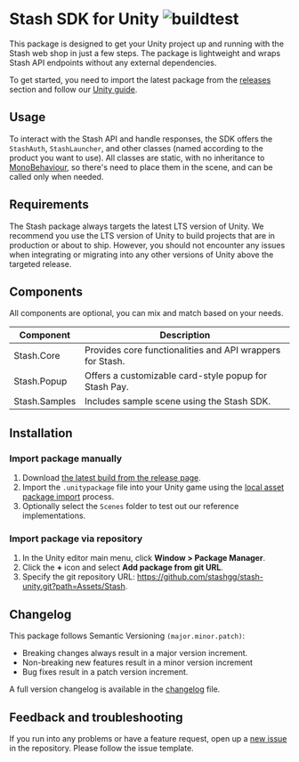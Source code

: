 # Stash SDK for Unity ![buildtest](https://github.com/stashgg/stash-unity/actions/workflows/main.yml/badge.svg)

This package is designed to get your Unity project up and running with the Stash web shop in just a few steps. The package is lightweight and wraps Stash API endpoints without any external dependencies. 

To get started, you need to import the latest package from the [releases](https://github.com/stashgg/stash-unity/releases) section and follow our [Unity guide](https://docs.stash.gg/docs/configure-unity-project).

## Usage

To interact with the Stash API and handle responses, the SDK offers the `StashAuth`, `StashLauncher`, and other classes (named according to the product you want to use).
All classes are static, with no inheritance to [MonoBehaviour](https://docs.unity3d.com/Manual/class-MonoBehaviour.html), so there's need to place them in the scene, and can be called only when needed.

## Requirements

The Stash package always targets the latest LTS version of Unity. We recommend you use the LTS version of Unity to build projects that are in production or about to ship. However, you should not encounter any issues when integrating or migrating into any other versions of Unity above the targeted release.


## Components

All components are optional, you can mix and match based on your needs.

| Component     | Description                                                                 |
|---------------|-----------------------------------------------------------------------------|
| Stash.Core    | Provides core functionalities and API wrappers for Stash.                   |
| Stash.Popup   | Offers a customizable card-style popup for Stash Pay.                       |
| Stash.Samples | Includes sample scene using the Stash SDK.                 |


## Installation

### Import package manually

1. Download [the latest build from the release page](https://github.com/stashgg/stash-unity/releases).
2. Import the `.unitypackage` file into your Unity game using the [local asset package import](https://docs.unity3d.com/Manual/AssetPackagesImport.html) process.
3. Optionally select the `Scenes` folder to test out our reference implementations.

### Import package via repository

1. In the Unity editor main menu, click **Window > Package Manager**.
2. Click the **+** icon and select **Add package from git URL**.
3. Specify the git repository URL: https://github.com/stashgg/stash-unity.git?path=Assets/Stash.

## Changelog

This package follows Semantic Versioning `(major.minor.patch)`:

- Breaking changes always result in a major version increment.
- Non-breaking new features result in a minor version increment
- Bug fixes result in a patch version increment.

A full version changelog is available in the [changelog](/CHANGELOG.md) file.

## Feedback and troubleshooting

If you run into any problems or have a feature request, open up a [new issue](https://github.com/stashgg/stash-unity/issues/new) in the repository. Please follow the issue template.
